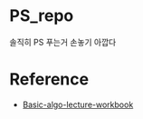 # PS_repo
솔직히 PS 푸는거 손놓기 아깝다

# Reference
- [Basic-algo-lecture-workbook](https://github.com/encrypted-def/basic-algo-lecture/blob/master/workbook.md)
